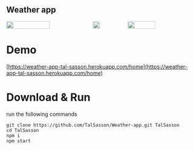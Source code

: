 
## Weather app
<div style="display: flex; justify-content: space-around">
  <img src="https://i.ibb.co/NVPjCT3/weather-App-Desktop.png" width="50%"/>
  <img src="https://i.ibb.co/QpWrJq9/Screen-Shot-2019-12-31-at-19-57-20.png" width="20%"/>
  <img src="https://i.ibb.co/DKWsx6Q/Screen-Shot-2019-12-31-at-19-56-52.png" width="40%"/>
</div>

# Demo
[https://weather-app-tal-sasson.herokuapp.com/home](https://weather-app-tal-sasson.herokuapp.com/home)


# Download & Run
run the following commands
```
git clone https://github.com/TalSasson/Weather-app.git TalSasson
cd TalSasson
npm i
npm start
```



